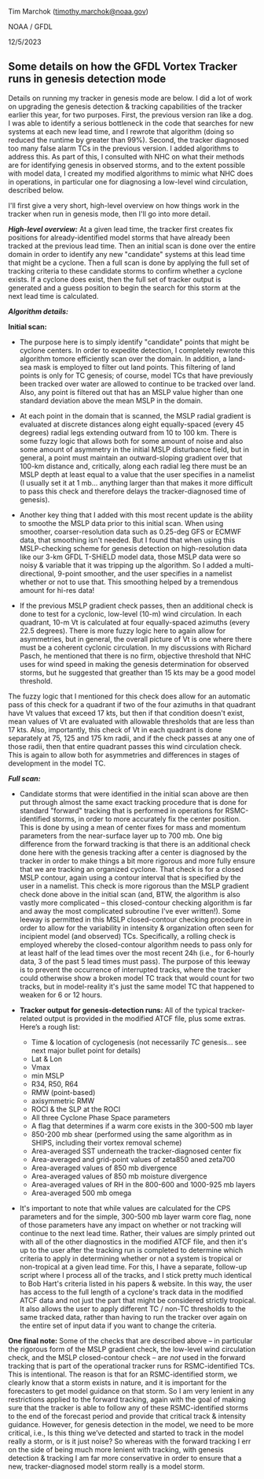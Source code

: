 Tim Marchok (timothy.marchok@noaa.gov)

NOAA / GFDL

12/5/2023

Some details on how the GFDL Vortex Tracker runs in genesis detection mode
--------------------------------------------------------------------------

Details on running my tracker in genesis mode are below. I did a lot of work
on upgrading the genesis detection & tracking capabilities of the tracker
earlier this year, for two purposes. First, the previous version ran like
a dog. I was able to identify a serious bottleneck in the code that searches
for new systems at each new lead time, and I rewrote that algorithm (doing
so reduced the runtime by greater than 99%). Second, the tracker diagnosed
too many false alarm TCs in the previous version. I added algorithms to
address this. As part of this, I consulted with NHC on what their methods
are for identifying genesis in observed storms, and to the extent possible
with model data, I created my modified algorithms to mimic what NHC does in
operations, in particular one for diagnosing a low-level wind circulation,
described below.

I'll first give a very short, high-level overview on how things work in the
tracker when run in genesis mode, then I'll go into more detail.

***High-level overview:*** At a given lead time, the tracker first creates fix
positions for already-identified model storms that have already been tracked
at the previous lead time. Then an initial scan is done over the entire domain
in order to identify any new "candidate" systems at this lead time that might
be a cyclone. Then a full scan is done by applying the full set of tracking
criteria to these candidate storms to confirm whether a cyclone exists. If a
cyclone does exist, then the full set of tracker output is generated and a
guess position to begin the search for this storm at the next lead time
is calculated.

***Algorithm details:***

**Initial scan:**
- The purpose here is to simply identify "candidate" points that might be
cyclone centers. In order to expedite detection, I completely rewrote this
algorithm tomore efficiently scan over the domain. In addition, a land-sea
mask is employed to filter out land points. This filtering of land points is
only for TC genesis; of course, model TCs that have previously been tracked
over water are allowed to continue to be tracked over land. Also, any point
is filtered out that has an MSLP value higher than one standard deviation
above the mean MSLP in the domain.

- At each point in the domain that is scanned, the MSLP radial gradient is
evaluated at discrete distances along eight equally-spaced (every 45 degrees)
radial legs extending outward from 10 to 100 km. There is some fuzzy logic
that allows both for some amount of noise and also some amount of asymmetry
in the initial MSLP disturbance field, but in general, a point must maintain
an outward-sloping gradient over that 100-km distance and, critically, along
each radial leg there must be an MSLP depth at least equal to a value that
the user specifies in a namelist (I usually set it at 1 mb... anything larger
than that makes it more difficult to pass this check and therefore delays
the tracker-diagnosed time of genesis).

- Another key thing that I added with this most recent update is the ability
to smoothe the MSLP data prior to this initial scan. When using smoother,
coarser-resolution data such as 0.25-deg GFS or ECMWF data, that smoothing
isn't needed. But I found that when using this MSLP-checking scheme for
genesis detection on high-resolution data like our 3-km GFDL T-SHiELD model
data, those MSLP data were so noisy & variable that it was tripping up the
algorithm. So I added a multi-directional, 9-point smoother, and the user
specifies in a namelist whether or not to use that. This smoothing helped by
a tremendous amount for hi-res data!

- If the previous MSLP gradient check passes, then an additional check is done
to test for a cyclonic, low-level (10-m) wind circulation. In each quadrant,
10-m Vt is calculated at four equally-spaced azimuths (every 22.5 degrees).
There is more fuzzy logic here to again allow for asymmetries, but in
general, the overall picture of Vt is one where there must be a coherent
cyclonic circulation. In my discussions with Richard Pasch, he mentioned that
there is no firm, objective threshold that NHC uses for wind speed in making
the genesis determination for observed storms, but he suggested that greather
than 15 kts may be a good model threshold.

The fuzzy logic that I mentioned for this check does allow for an automatic
pass of this check for a quadrant if two of the four azimuths in that
quadrant have Vt values that exceed 17 kts, but then if that condition
doesn't exist, mean values of Vt are evaluated with allowable thresholds that
are less than 17 kts. Also, importantly, this check of Vt in each quadrant is
done separately at 75, 125 and 175 km radii, and if the check passes at any
one of those radii, then that entire quadrant passes this wind circulation
check. This is again to allow both for asymmetries and differences in stages
of development in the model TC.


***Full scan:***
- Candidate storms that were identified in the initial scan above are then put
through almost the same exact tracking procedure that is done for standard
"forward" tracking that is performed in operations for RSMC-identified
storms, in order to more accurately fix the center position. This is done by
using a mean of center fixes for mass and momentum parameters from the
near-surface layer up to 700 mb. One big difference from the forward tracking
is that there is an additional check done here with the genesis tracking
after a center is diagnosed by the tracker in order to make things a bit more
rigorous and more fully ensure that we are tracking an organized cyclone.
That check is for a closed MSLP contour, again using a contour interval that
is specified by the user in a namelist. This check is more rigorous than the
MSLP gradient check done above in the initial scan (and, BTW, the algorithm
is also vastly more complicated – this closed-contour checking algorithm is
far and away the most complicated subroutine I've ever written!). Some
leeway is permitted in this MSLP closed-contour checking procedure in order
to allow for the variability in intensity & organization often seen for
incipient model (and observed) TCs. Specifically, a rolling check is employed
whereby the closed-contour algorithm needs to pass only for at least half of
the lead times over the most recent 24h (i.e., for 6-hourly data, 3 of the
past 5 lead times must pass). The purpose of this leeway is to prevent the
occurrence of interrupted tracks, where the tracker could otherwise show a
broken model TC track that would count for two tracks, but in model-reality
it's just the same model TC that happened to weaken for 6 or 12 hours.

- **Tracker output for genesis-detection runs:** All of the typical tracker-related
output is provided in the modified ATCF file, plus some extras. Here’s a
rough list:
  - Time & location of cyclogenesis (not necessarily *TC* genesis... see next major bullet point for details)
  - Lat & Lon
  - Vmax
  - min MSLP
  - R34, R50, R64
  - RMW (point-based)
  - axisymmetric RMW
  - ROCI & the SLP at the ROCI
  - All three Cyclone Phase Space parameters
  - A flag that determines if a warm core exists in the 300-500 mb layer
  - 850-200 mb shear (performed using the same algorithm as in SHIPS,
    including their vortex removal scheme)
  - Area-averaged SST underneath the tracker-diagnosed center fix
  - Area-averaged and grid-point values of zeta850 aned zeta700
  - Area-averaged values of 850 mb divergence
  - Area-averaged values of 850 mb moisture divergence
  - Area-averaged values of RH in the 800-600 and 1000-925 mb layers
  - Area-averaged 500 mb omega

- It's important to note that while values are calculated for the CPS
parameters and for the simple, 300-500 mb layer warm core flag, none of those
parameters have any impact on whether or not tracking will continue to the
next lead time. Rather, their values are simply printed out with all of the
other diagnostics in the modified ATCF file, and then it's up to the user
after the tracking run is completed to determine which criteria to apply in
determining whether or not a system is tropical or non-tropical at a given
lead time. For this, I have a separate, follow-up script where I process all
of the tracks, and I stick pretty much identical to Bob Hart's criteria
listed in his papers & website. In this way, the user has access to the full
length of a cyclone's track data in the modified ATCF data and not just the
part that might be considered strictly tropical. It also allows the user to
apply different TC / non-TC thresholds to the same tracked data, rather than
having to run the tracker over again on the entire set of input data if you
want to change the criteria.

**One final note:** Some of the checks that are described above – in particular
the rigorous form of the MSLP gradient check, the low-level wind circulation
check, and the MSLP closed-contour check – are *not* used in the forward
tracking that is part of the operational tracker runs for RSMC-identified TCs.
This is intentional. The reason is that for an RSMC-identified storm, we
clearly know that a storm exists in nature, and it is important for the
forecasters to get model guidance on that storm. So I am very lenient in any
restrictions applied to the forward tracking, again with the goal of making
sure that the tracker is able to follow any of these RSMC-identified storms
to the end of the forecast period and provide that critical track & intensity
guidance. However, for genesis detection in the model, we need to be more
critical, i.e., Is this thing we’ve detected and started to track in the
model really a storm, or is it just noise? So whereas with the forward
tracking I err on the side of being much more lenient with tracking, with
genesis detection & tracking I am far more conservative in order to ensure
that a new, tracker-diagnosed model storm really is a model storm.